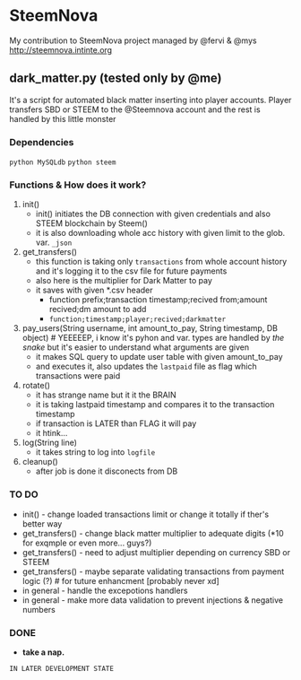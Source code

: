 # SteemNova
My contribution to SteemNova project managed by @fervi & @mys
http://steemnova.intinte.org

## dark_matter.py (tested only by @me)
It's a script for automated black matter inserting into player accounts.
Player transfers SBD or STEEM to the @Steemnova account and the rest is handled by this little monster

### Dependencies
`python MySQLdb`
`python steem`

### Functions & How does it work?
1. init()
	* init() initiates the DB connection with given credentials and also STEEM blockchain by Steem()
	* it is also downloading whole acc history with given limit to the glob. var. `_json`
1. get_transfers()
	* this function is taking only `transactions` from whole account history and it's logging it to the csv file for future payments
	* also here is the multiplier for Dark Matter to pay
	* it saves with given \*.csv header
		* function prefix;transaction timestamp;recived from;amount recived;dm amount to add
		* `function;timestamp;player;recived;darkmatter`
1. pay_users(String username, int amount_to_pay, String timestamp, DB object)			# YEEEEEP, i know it's pyhon and var. types are handled by *the snake* but it's easier to understand what arguments are given
	* it makes SQL query to update user table with given amount_to_pay
	* and executes it, also updates the `lastpaid` file as flag which transactions were paid
1. rotate()
	* it has strange name but it it the BRAIN
	* it is taking lastpaid timestamp and compares it to the transaction timestamp
	* if transaction is LATER than FLAG it will pay
	* it htink...
1. log(String line)
	* it takes string to log into `logfile`
1. cleanup() 
	* after job is done it disconects from DB


### TO DO
- init() 			- change loaded transactions limit or change it totally if ther's better way
- get_transfers()	- change black matter multiplier to adequate digits (\*10 for exqmple or even more... guys?)
- get_transfers() 	- need to adjust multiplier depending on currency SBD or STEEM 
- get_transfers() 	- maybe separate validating transactions from payment logic (?) # for tuture enhancment [probably never xd]
- in general 		- handle the excepotions handlers
- in general			- make more data validation to prevent injections & negative numbers

### DONE
- **take a nap.**



`IN LATER DEVELOPMENT STATE`